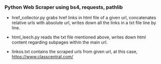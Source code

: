 ### Python Web Scraper using bs4, requests, pathlib

- href_collector.py grabs href links in html file of a given url, concatenates relative urls with absolute url, writes down all the links in a txt file line by line.

- html_leech.py reads the txt file mentioned above, writes down html content regarding subpages within the main url.

- linkos.txt contains the scraped urls from given url, at this case, https://www.classcentral.com/
